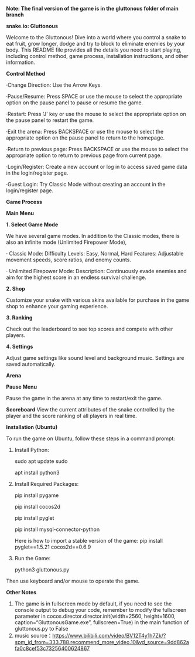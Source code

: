 **Note: The final version of the game is in the gluttonous folder of main branch**



**snake.io: Gluttonous**

   Welcome to the Gluttonous! Dive into a world where you control a snake to eat fruit, grow longer, dodge and try to block to eliminate enemies by your body. This README file provides all the details you need to start playing, including control method, game process, installation instructions, and other information.

**Control Method**

   ·Change Direction: Use the Arrow Keys.
   
   ·Pause/Resume: Press SPACE or use the mouse to select the appropriate option on the pause panel to pause or resume the game.
   
   ·Restart: Press 'J' key or use the mouse to select the appropriate option on the pause panel to restart the game.
   
   ·Exit the arena: Press BACKSPACE or use the mouse to select the appropriate option on the pause panel to return to the homepage.
   
   ·Return to previous page: Press BACKSPACE or use the mouse to select the appropriate option to return to previous page from current page.

   ·Login/Register: Create a new account or log in to access saved game data in the login/register page.
   
   ·Guest Login: Try Classic Mode without creating an account in the login/register page.

**Game Process**

   **Main Menu**
   
   **1. Select Game Mode**
   
   We have several game modes. In addition to the Classic modes, there is also an infinite mode (Unlimited Firepower Mode),
   
   · Classic Mode:
      Difficulty Levels: Easy, Normal, Hard
      Features: Adjustable movement speeds, score ratios, and enemy counts.
   
   · Unlimited Firepower Mode:
      Description: Continuously evade enemies and aim for the highest score in an endless survival challenge.
   
   **2. Shop**

   Customize your snake with various skins available for purchase in the game shop to enhance your gaming experience.

   **3. Ranking**

   Check out the leaderboard to see top scores and compete with other players.

   **4. Settings**

   Adjust game settings like sound level and background music. Settings are saved automatically.

   **Arena**
   
   **Pause Menu**

   Pause the game in the arena at any time to restart/exit the game.

   **Scoreboard**
   View the current attributes of the snake controlled by the player and the score ranking of all players in real time.

**Installation (Ubuntu)**

   To run the game on Ubuntu, follow these steps in a command prompt:

   1. Install Python:

      sudo apt update sudo

      apt install python3
      
   2. Install Required Packages:

      pip install pygame

      pip install cocos2d

      pip install pyglet

      pip install mysql-connector-python

      Here is how to import a stable version of the game: pip install pyglet==1.5.21 cocos2d==0.6.9
   
   3. Run the Game:

      python3 gluttonous.py
   
   Then use keyboard and/or mouse to operate the game.

**Other Notes**
   1. The game is in fullscreen mode by default, if you need to see the console output to debug your code, remember to modify the fullscreen parameter in cocos.director.director.init(width=2560, height=1600, caption=“GluttonousGame.exe”, fullscreen=True) in the main function of gluttonous.py to False
   2. music source：https://www.bilibili.com/video/BV12T4y1h7Zk/?spm_id_from=333.788.recommend_more_video.10&vd_source=9dd862afa0c8cef53c73256400624867
